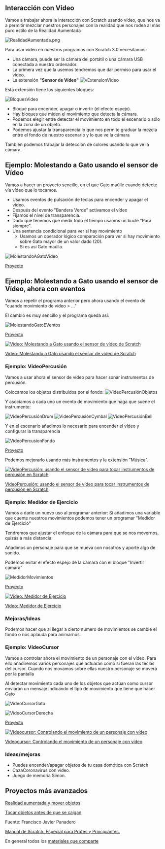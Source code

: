 ## Interacción con Vídeo

Vamos a trabajar ahora la interacción con Scratch usando  vídeo, que nos va a permitir mezclar nuestros personajes con la realidad que nos rodea al más puro estilo de la Realidad Aumentada

![RealidadAumentada.png](./images/RealidadAumentada.png)

Para usar vídeo en nuestros programas con Scratch 3.0 necesitamos:

* Una cámara, puede ser la cámara del portátil o una cámara USB conectada a nuestro ordenador.
* La primera vez que la usemos tendremos que dar permiso para usar el vídeo.
* La extensión **"Sensor de Vídeo"**
![vExtensionVideo](./images/ExtensionVideo.png)

Esta extensión tiene los siguientes bloques:

![BloquesVideo](./images/BloquesVideo.png)

* Bloque para encender, apagar o invertir (el efecto espejo).
* Hay bloques que miden el movimiento que detecta la cámara.
* Podemos elegir entre detectar el movimiento en todo el escenario o sólo en la zona de un objeto.
* Podemos ajustar la transparencia lo que nos permite graduar la mezcla entre el fondo de nuestro escenario y lo que ve la cámara



También podemos trabajar la detección de colores usando lo que ve la cámara.

## Ejemplo: Molestando a Gato usando el sensor de Vídeo

Vamos a hacer un proyecto sencillo, en el que Gato maúlle cuando detecte vía vídeo que lo tocamos.

* Usamos eventos de pulsación de teclas para encender y apagar el vídeo.
* Después del evento "Bandera Verde" activamos el vídeo 
* Fijamos el nivel de transparencia.
* Dado que tenemos que medir todo el tiempo usamos un bucle "Para siempre".
* Una sentencia condicional para ver si hay movimiento
    * Usamos un operador lógico comparación para ver si hay movimiento sobre Gato mayor de un valor dado (20).
    * Si es así Gato maúlla.

![MolestandoAGatoVideo](./images/MolestandoAGatoVideo.png)


[Proyecto](https://scratch.mit.edu/projects/398099229/)


## Ejemplo: Molestando a Gato usando el sensor de Vídeo, ahora con eventos

Vamos a repetir el programa anterior pero ahora usando el evento de "cuando movimiento de vídeo > ..."

El cambio es muy sencillo y el programa queda así:

![MolestandoGatoEVentos](./images/MolestandoGatoEVentos.png)


[Proyecto](https://scratch.mit.edu/projects/398105055/)


[![Vídeo: Molestando a Gato usando el sensor de vídeo de Scratch](https://img.youtube.com/vi/9THbOj7Fhns/0.jpg)](https://youtu.be/9THbOj7Fhns)

[Vídeo: Molestando a Gato usando el sensor de vídeo de Scratch](https://youtu.be/9THbOj7Fhns)


### Ejemplo: VideoPercusión

Vamos a usar ahora el sensor de vídeo para hacer sonar instrumentos de percusión.

Colocamos los objetos distribuidos por el fondo:
![VideoPercusiónObjetos](./images/VideoPercusiónObjetos.png)

Y asociamos a cada uno un evento de movimiento que haga que suene el instrumento:

![VideoPercusiónDrum](./images/VideoPercusiónDrum.png)
![VideoPercusiónCymbal](./images/VideoPercusiónCymbal.png)
![VideoPercusiónBell](./images/VideoPercusiónBell.png)

Y en el escenario añadimos lo necesario para encender el vídeo y configurar la transparencia

![VideoPercusionFondo](./images/VideoPercusionFondo.png)

[Proyecto](https://scratch.mit.edu/projects/398107421/)

Podemos mejorarlo usando más instrumentos y la extensión "Música".

[![VideoPercusión: usando el sensor de vídeo para tocar instrumentos de percusión en Scratch](https://img.youtube.com/vi/CH9YgQCocF4/0.jpg)](https://youtu.be/CH9YgQCocF4)

[VideoPercusión: usando el sensor de vídeo para tocar instrumentos de percusión en Scratch](https://youtu.be/CH9YgQCocF4)


### Ejemplo: Medidor de Ejercicio

Vamos a darle un nuevo uso al programar anterior: Si añadimos una variable que cuente nuestros movimientos podemos tener un programar "Medidor de Ejercicio"

Tendremos que ajustar el enfoque de la cámara para que se nos movernos, quizás a más distancia.

Añadimos un personaje para que se mueva con nosotros y aporte algo de sonido.

Podemos evitar el efecto espejo de la cámara con el bloque "Invertir cámara"

![MedidorMovimientos](./images/MedidorMovimientos.png)

[Proyecto](https://scratch.mit.edu/projects/398111067/)


[![Vídeo: Medidor de Ejercicio](https://img.youtube.com/vi/AGp6eJnY6ug/0.jpg)](https://youtu.be/AGp6eJnY6ug)


[Vídeo: Medidor de Ejercicio](https://youtu.be/AGp6eJnY6ug)


### Mejoras/Ideas

Podemos hacer que al llegar a cierto número de movimientos se cambie el fondo o nos aplauda para animarnos.

### Ejemplo: VídeoCursor

Vamos a controlar ahora el movimiento de un personaje con el vídeo. Para ello añadiremos varios personajes que actuarán como si fueran las teclas del cursor. Cuando nos movamos sobre ellas nuestro personaje se moverá por la pantalla

Al detectar movimiento cada uno de los objetos que actúan como cursor enviarán un mensaje indicando el tipo de movimiento que tiene que hacer Gato

![VideoCursorGato](./images/VideoCursorGato.png)


![VideoCursorDerecha](./images/VideoCursorDerecha.png)

[Proyecto](https://scratch.mit.edu/projects/398113301/)

[![ Videocursor: Controlando el movimiento de un personaje con vídeo](https://img.youtube.com/vi/M_Tyb_JUK0A/0.jpg)](https://youtu.be/M_Tyb_JUK0A)

[Videocursor: Controlando el movimiento de un personaje con vídeo](https://youtu.be/M_Tyb_JUK0A)


### Ideas/mejoras

* Puedes encender/apagar objetos de tu casa domótica con Scratch.
* CazaCoronavirus con vídeo.
* Juego de memoria Simon.

## Proyectos más avanzados


[Realidad aumentada y mover objetos](https://www.youtube.com/watch?v=qF34toGCU2c&list=PLzqyAKVt4MgOV6brvY33MkhIFqxtatr81&index=11&t=0s)

[Tocar objetos antes de que se caigan](https://www.youtube.com/watch?v=uyIoFcCq6_A&list=PLzqyAKVt4MgOV6brvY33MkhIFqxtatr81&index=12&t=0s)

Fuente: Francisco Javier Panadero


[Manual de Scratch. Especial para Profes y Principiantes.](https://lacienciaparatodos.wordpress.com/2018/04/02/manual-de-scratch-especial-para-profes-y-principiantes/)

En general todos los [materiales que comparte](https://lacienciaparatodos.wordpress.com/para-profes/)